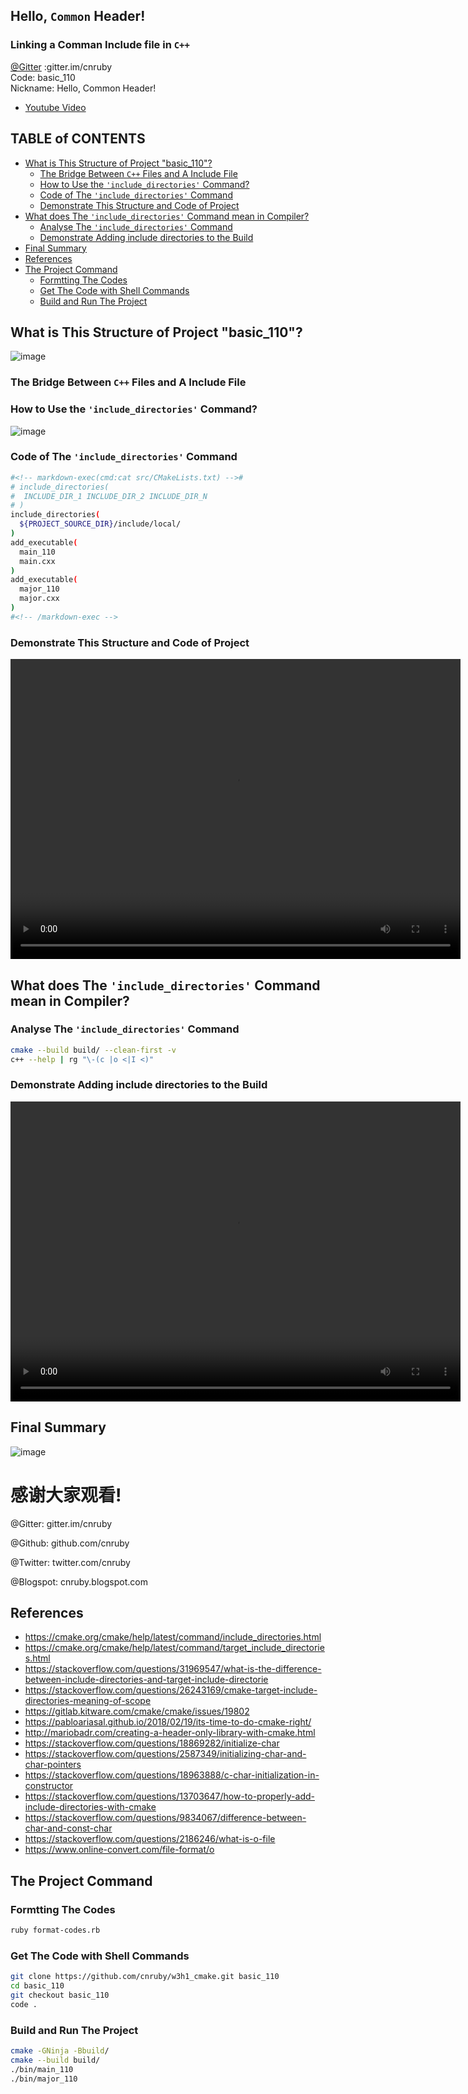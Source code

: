<h2>Hello, <code>Common</code> Header!</h2>
<h3>Linking a Comman Include file in <code>C++</code></h3>

[@Gitter](https://gitter.im/cnruby) :gitter.im/cnruby<br/>
Code: basic_110</br>
Nickname: Hello, Common Header!</br>
<p class ="fragment" data-audio-src="docs/110/audio/basic_110-01.m4a"></p>



* [Youtube Video](https://youtu.be/XHcIdPFaTw0)



<h2>TABLE of CONTENTS</h2>

- [What is This Structure of Project "basic_110"?](#what-is-this-structure-of-project-%22basic110%22)
  - [The Bridge Between <code>C++</code> Files and A Include File](#the-bridge-between-c-files-and-a-include-file)
  - [How to Use the <code>'include_directories'</code> Command?](#how-to-use-the-includedirectories-command)
  - [Code of The <code>'include_directories'</code> Command](#code-of-the-includedirectories-command)
  - [Demonstrate This Structure and Code of Project](#demonstrate-this-structure-and-code-of-project)
- [What does The <code>'include_directories'</code> Command mean in Compiler?](#what-does-the-includedirectories-command-mean-in-compiler)
  - [Analyse The <code>'include_directories'</code> Command](#analyse-the-includedirectories-command)
  - [Demonstrate Adding include directories to the Build](#demonstrate-adding-include-directories-to-the-build)
- [Final Summary](#final-summary)
- [References](#references)
- [The Project Command](#the-project-command)
  - [Formtting The Codes](#formtting-the-codes)
  - [Get The Code with Shell Commands](#get-the-code-with-shell-commands)
  - [Build and Run The Project](#build-and-run-the-project)
<p class ="fragment" data-audio-src="docs/110/audio/basic_110-02.m4a"></p>



## What is This Structure of Project "basic_110"?
<p class ="fragment" data-audio-src="docs/110/audio/basic_110-03.m4a"></p>



![image](docs/110/images/what.png)
<p class ="fragment" data-audio-src="docs/110/audio/basic_110-04.m4a"></p>



### The Bridge Between <code>C++</code> Files and A Include File
<p class ="fragment" data-audio-src="docs/110/audio/basic_110-05.m4a"></p>



### How to Use the <code>'include_directories'</code> Command?
![image](docs/110/images/how.png)
<p class ="fragment" data-audio-src="docs/110/audio/basic_110-06.m4a"></p>



### Code of The <code>'include_directories'</code> Command

```bash
#<!-- markdown-exec(cmd:cat src/CMakeLists.txt) -->#
# include_directories(
#  INCLUDE_DIR_1 INCLUDE_DIR_2 INCLUDE_DIR_N
# )
include_directories(
  ${PROJECT_SOURCE_DIR}/include/local/
)
add_executable(
  main_110
  main.cxx
)
add_executable(
  major_110
  major.cxx
)
#<!-- /markdown-exec -->
```
<p class ="fragment" data-audio-src="docs/110/audio/basic_110-07.m4a"></p>



### Demonstrate This Structure and Code of Project
<video width="720" height="480" controls data-autoplay>
  <source src="docs/110/video/basic_110-08.mp4" autoplay=true type="video/mp4">
</video>



## What does The <code>'include_directories'</code> Command mean in Compiler?
<p class ="fragment" data-audio-src="docs/110/audio/basic_110-09.m4a"></p>



### Analyse The <code>'include_directories'</code> Command
```bash
cmake --build build/ --clean-first -v
c++ --help | rg "\-(c |o <|I <)"
```
<p class ="fragment" data-audio-src="docs/110/audio/basic_110-10.m4a"></p>



### Demonstrate Adding include directories to the Build
<video width="720" height="480" controls data-autoplay>
  <source src="docs/110/video/basic_110-11.mp4" autoplay=true type="video/mp4">
</video>



## Final Summary
![image](docs/110/images/how.png)
<p class ="fragment" data-audio-src="docs/110/audio/basic_110-12.m4a"></p>



<h1><!-- markdown-exec(cmd:echo "感谢大家观看!") -->感谢大家观看!<!-- /markdown-exec --></h1>

@Gitter: gitter.im/cnruby<br/>

@Github: github.com/cnruby<br/>

@Twitter: twitter.com/cnruby<br/>

@Blogspot: cnruby.blogspot.com



## References
- https://cmake.org/cmake/help/latest/command/include_directories.html
- https://cmake.org/cmake/help/latest/command/target_include_directories.html
- https://stackoverflow.com/questions/31969547/what-is-the-difference-between-include-directories-and-target-include-directorie
- https://stackoverflow.com/questions/26243169/cmake-target-include-directories-meaning-of-scope
- https://gitlab.kitware.com/cmake/cmake/issues/19802
- https://pabloariasal.github.io/2018/02/19/its-time-to-do-cmake-right/
- http://mariobadr.com/creating-a-header-only-library-with-cmake.html
- https://stackoverflow.com/questions/18869282/initialize-char
- https://stackoverflow.com/questions/2587349/initializing-char-and-char-pointers
- https://stackoverflow.com/questions/18963888/c-char-initialization-in-constructor
- https://stackoverflow.com/questions/13703647/how-to-properly-add-include-directories-with-cmake
- https://stackoverflow.com/questions/9834067/difference-between-char-and-const-char
- https://stackoverflow.com/questions/2186246/what-is-o-file
- https://www.online-convert.com/file-format/o



## The Project Command



### Formtting The Codes
```bash
ruby format-codes.rb
```


### Get The Code with Shell Commands
```bash
git clone https://github.com/cnruby/w3h1_cmake.git basic_110
cd basic_110
git checkout basic_110
code .
```
<p class ="fragment" data-audio-src="docs/110/audio/basic_110-05.m4a"></p>



### Build and Run The Project
```bash
cmake -GNinja -Bbuild/
cmake --build build/
./bin/main_110
./bin/major_110
```
<p class ="fragment" data-audio-src="docs/110/audio/basic_110-10.m4a"></p>
